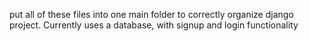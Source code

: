 put all of these files into one main folder to correctly organize django project.
Currently uses a database, with signup and login functionality
